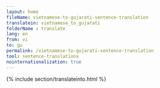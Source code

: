 ```yaml
---
layout: home
fileName: vietnamese-to-gujarati-sentence-translation
translatein: vietnamese_to_gujarati
folderName : translate
lang: en
from: vi
to: gu
permalink: /vietnamese-to-gujarati-sentence-translation
tool: sentence-translations
nointernationalization: true
---
```

{% include section/translateinto.html %}
